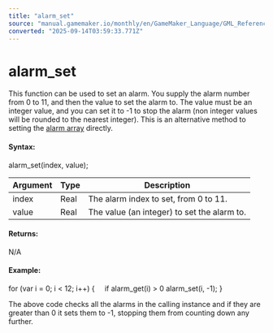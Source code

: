```yaml
---
title: "alarm_set"
source: "manual.gamemaker.io/monthly/en/GameMaker_Language/GML_Reference/Asset_Management/Instances/alarm_set.htm"
converted: "2025-09-14T03:59:33.771Z"
---
```


# alarm\_set

This function can be used to set an alarm. You supply the alarm number from 0 to 11, and then the value to set the alarm to. The value must be an integer value, and you can set it to -1 to stop the alarm (non integer values will be rounded to the nearest integer). This is an alternative method to setting the [alarm array](Instance_Variables/alarm.md) directly.

#### Syntax:

alarm\_set(index, value);

| Argument | Type | Description |
| --- | --- | --- |
| index | Real | The alarm index to set, from 0 to 11. |
| value | Real | The value (an integer) to set the alarm to. |

#### Returns:

N/A

#### Example:

for (var i = 0; i < 12; i++)
{
    if alarm\_get(i) > 0 alarm\_set(i, -1);
}

The above code checks all the alarms in the calling instance and if they are greater than 0 it sets them to -1, stopping them from counting down any further.